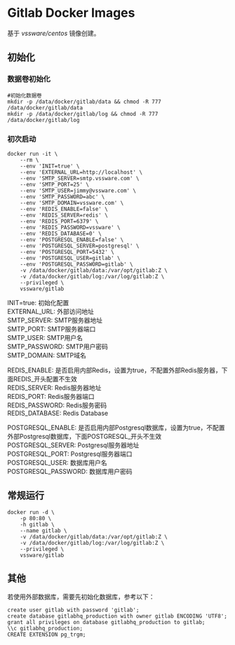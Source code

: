 # Gitlab Docker Images

基于 *vssware/centos* 镜像创建。

## 初始化
### 数据卷初始化
```shell script
#初始化数据卷
mkdir -p /data/docker/gitlab/data && chmod -R 777 /data/docker/gitlab/data
mkdir -p /data/docker/gitlab/log && chmod -R 777 /data/docker/gitlab/log
```

### 初次启动
```shell script
docker run -it \
	--rm \
	--env 'INIT=true' \
	--env 'EXTERNAL_URL=http://localhost' \
	--env 'SMTP_SERVER=smtp.vssware.com' \
	--env 'SMTP_PORT=25' \
	--env 'SMTP_USER=jimmy@vssware.com' \
	--env 'SMTP_PASSWORD=abc' \
	--env 'SMTP_DOMAIN=vssware.com' \
	--env 'REDIS_ENABLE=false' \
	--env 'REDIS_SERVER=redis' \
	--env 'REDIS_PORT=6379' \
	--env 'REDIS_PASSWORD=vssware' \
	--env 'REDIS_DATABASE=0' \
	--env 'POSTGRESQL_ENABLE=false' \
	--env 'POSTGRESQL_SERVER=postgresql' \
	--env 'POSTGRESQL_PORT=5432' \
	--env 'POSTGRESQL_USER=gitlab' \
	--env 'POSTGRESQL_PASSWORD=gitlab' \
	-v /data/docker/gitlab/data:/var/opt/gitlab:Z \
    -v /data/docker/gitlab/log:/var/log/gitlab:Z \
    --privileged \
	vssware/gitlab
```
INIT=true: 初始化配置   
EXTERNAL_URL: 外部访问地址  
SMTP_SERVER: SMTP服务器地址  
SMTP_PORT: SMTP服务器端口  
SMTP_USER: SMTP用户名  
SMTP_PASSWORD: SMTP用户密码  
SMTP_DOMAIN: SMTP域名  

REDIS_ENABLE: 是否启用内部Redis，设置为true，不配置外部Redis服务器，下面REDIS_开头配置不生效  
REDIS_SERVER: Redis服务器地址  
REDIS_PORT: Redis服务器端口  
REDIS_PASSWORD: Redis服务密码  
REDIS_DATABASE: Redis Database  

POSTGRESQL_ENABLE: 是否启用内部Postgresql数据库，设置为true，不配置外部Postgresql数据库，下面POSTGRESQL_开头不生效  
POSTGRESQL_SERVER: Postgresql服务器地址  
POSTGRESQL_PORT: Postgresql服务器端口  
POSTGRESQL_USER: 数据库用户名  
POSTGRESQL_PASSWORD: 数据库用户密码  

## 常规运行
```shell script
docker run -d \
	-p 80:80 \
	-h gitlab \
	--name gitlab \
	-v /data/docker/gitlab/data:/var/opt/gitlab:Z \
    -v /data/docker/gitlab/log:/var/log/gitlab:Z \
	--privileged \
	vssware/gitlab
```

## 其他
若使用外部数据库，需要先初始化数据库，参考以下：
```shell script
create user gitlab with password 'gitlab';
create database gitlabhq_production with owner gitlab ENCODING 'UTF8';
grant all privileges on database gitlabhq_production to gitlab;
\\c gitlabhq_production;
CREATE EXTENSION pg_trgm;
```

